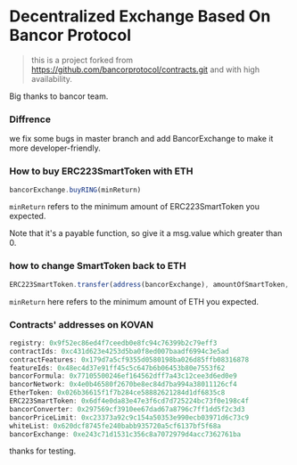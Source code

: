 # Decentralized Exchange Based On Bancor Protocol

> this is a project forked from https://github.com/bancorprotocol/contracts.git and with high availability.

Big thanks to bancor team.

### Diffrence
we fix some bugs in master branch and add BancorExchange to make it more developer-friendly.

### How to buy ERC223SmartToken with ETH
```js
bancorExchange.buyRING(minReturn)
```
`minReturn` refers to the minimum amount of ERC223SmartToken you expected.

Note that it's a payable function, so give it a msg.value which greater than 0.


### how to change SmartToken back to ETH
```js
ERC223SmartToken.transfer(address(bancorExchange), amountOfSmartToken,  bytes(miniReturn))
```
`minReturn` here refers to the minimum amount of ETH you expected.

### Contracts' addresses on KOVAN
```js
registry: 0x9f52ec86ed4f7ceedb0e8fc94c76399b2c79eff3
contractIds: 0xc431d623e4253d5ba0f8ed007baadf6994c3e5ad
contractFeatures: 0x179d7a5cf9355d0580198ba026d85ffb08316878
featureIds: 0x48ec4d37e91ff45c5c647b6b06453b80e7553f62
bancorFormula: 0x77105500246ef164562dff7a43c12cee3d6ed0e9
bancorNetwork: 0x4e0b46580f2670be8ec84d7ba994a38011126cf4
EtherToken: 0x026b36615f1f7b284ce58882621284d1df6835c8
ERC223SmartToken: 0x6df4e0da83e47e3f6cd7d725224bc73f0e198c4f
bancorConverter: 0x297569cf3910ee67dad67a8796c7ff1dd5f2c3d3
bancorPriceLimit: 0xc23373a92c9c154a50353e990ecb03971d6c73c9
whiteList: 0x620dcf8745fe240babb935720a5cf6137bf5f68a
bancorExchange: 0xe243c71d1531c356c8a7072979d4acc7362761ba
```

thanks for testing.
